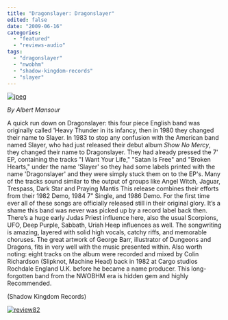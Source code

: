 ```yaml
---
title: "Dragonslayer: Dragonslayer"
edited: false
date: "2009-06-16"
categories:
  - "featured"
  - "reviews-audio"
tags:
  - "dragonslayer"
  - "nwobhm"
  - "shadow-kingdom-records"
  - "slayer"
---
```


[![jpeg](http://www.hellbound.ca/wp-content/uploads/2009/06/jpeg-294x300.jpg "jpeg")](http://www.hellbound.ca/wp-content/uploads/2009/06/jpeg.jpeg)

_By Albert Mansour_

A quick run down on Dragonslayer: this four piece English band was originally called 'Heavy Thunder in its infancy, then in 1980 they changed their name to Slayer. In 1983 to stop any confusion with the American band named Slayer, who had just released their debut album _Show No Mercy_, they changed their name to Dragonslayer. They had already pressed the 7' EP, containing the tracks "I Want Your Life," "Satan Is Free" and "Broken Hearts," under the name 'Slayer' so they had some labels printed with the name 'Dragonslayer' and they were simply stuck them on to the EP's. Many of the tracks sound similar to the output of groups like Angel Witch, Jaguar, Trespass, Dark Star and Praying Mantis This release combines their efforts from their 1982 Demo, 1984 7” Single, and 1986 Demo. For the first time ever all of these songs are officially released still in their original glory. It’s a shame this band was never was picked up by a record label back then. There’s a huge early Judas Priest influence here, also the usual Scorpions, UFO, Deep Purple, Sabbath, Uriah Heep influences as well. The songwriting is amazing, layered with solid high vocals, catchy riffs, and memorable choruses. The great artwork of George Barr, illustrator of Dungeons and Dragons, fits in very well with the music presented within. Also worth noting: eight tracks on the album were recorded and mixed by Colin Richardson (Slipknot, Machine Head) back in 1982 at Cargo studios Rochdale England U.K. before he became a name producer. This long-forgotten band from the NWOBHM era is hidden gem and highly Recommended.

(Shadow Kingdom Records)

[](http://www.hellbound.ca/wp-content/uploads/2009/06/review856.png)[![review82](http://www.hellbound.ca/wp-content/uploads/2009/06/review82.png "review82")](http://www.hellbound.ca/wp-content/uploads/2009/06/review82.png)
